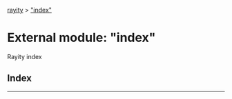 [rayity](../README.md) > ["index"](../modules/_index_.md)



# External module: "index"


Rayity index

## Index


---

